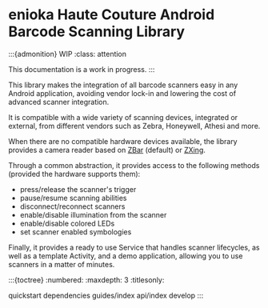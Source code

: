 # enioka Haute Couture Android Barcode Scanning Library

:::{admonition} WIP
:class: attention

This documentation is a work in progress.
:::

This library makes the integration of all barcode scanners easy in any Android application,
avoiding vendor lock-in and lowering the cost of advanced scanner integration.

It is compatible with a wide variety of scanning devices, integrated or external, from different
vendors such as Zebra, Honeywell, Athesi and more. 

When there are no compatible hardware devices available, the library provides a camera reader based 
on [ZBar](https://mvnrepository.com/artifact/me.dm7.barcodescanner/zbar) (default) or [ZXing](https://mvnrepository.com/artifact/com.google.zxing/core).

Through a common abstraction, it provides access to the following methods (provided the hardware supports them):
- press/release the scanner's trigger
- pause/resume scanning abilities
- disconnect/reconnect scanners
- enable/disable illumination from the scanner
- enable/disable colored LEDs
- set scanner enabled symbologies

Finally, it provides a ready to use Service that handles scanner lifecycles, as well as a template 
Activity, and a demo application, allowing you to use scanners in a matter of minutes.

:::{toctree}
:numbered:
:maxdepth: 3
:titlesonly:

quickstart
dependencies
guides/index
api/index
develop
:::